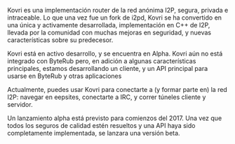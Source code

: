 Kovri es una implementación router de la red anónima I2P, segura, privada e intraceable. Lo que una vez fue un fork de i2pd, Kovri se ha convertido en una única y activamente desarrollada, implementación en C++ de I2P, llevada por la comunidad con muchas mejoras en seguridad, y nuevas características sobre su predecesor.

Kovri está en activo desarrollo, y se encuentra en Alpha. Kovri aún no está integrado con ByteRub pero, en adición a algunas características principales, estamos desarrollando un cliente, y un API principal para usarse en ByteRub y otras aplicaciones

Actualmente, puedes usar Kovri para conectarte a (y formar parte en) la red I2P: navegar en eepsites, conectarte a IRC, y correr túneles cliente y servidor.

Un lanzamiento alpha está previsto para comienzos del 2017. Una vez que todos los seguros de calidad estén resueltos y una API haya sido completamente implementada, se lanzara una versión beta.
